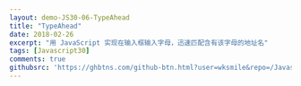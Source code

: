 ```yaml
---
layout: demo-JS30-06-TypeAhead
title: "TypeAhead"
date: 2018-02-26
excerpt: "用 JavaScript 实现在输入框输入字母，迅速匹配含有该字母的地址名"
tags: [Javascript30]
comments: true
githubsrc: 'https://ghbtns.com/github-btn.html?user=wksmile&repo=/Javascript30/tree/master/06%20-%20Type%20Ahead&type=star&size=large'
---
```

